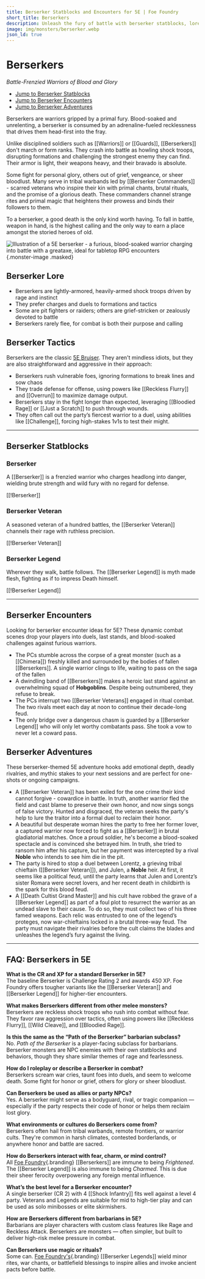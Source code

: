 ```yaml
---
title: Berserker Statblocks and Encounters for 5E | Foe Foundry
short_title: Berserkers
description: Unleash the fury of battle with berserker statblocks, lore, and encounter ideas for 5E. Discover new berserker variants and unforgettable adventures packed with blood, glory, and primal rage.
image: img/monsters/berserker.webp
json_ld: true
---
```


# Berserkers

*Battle-Frenzied Warriors of Blood and Glory*

- [Jump to Berserker Statblocks](#berserker-statblocks)
- [Jump to Berserker Encounters](#berserker-encounters)
- [Jump to Berserker Adventures](#berserker-adventures)

Berserkers are warriors gripped by a primal fury. Blood-soaked and unrelenting, a berserker is consumed by an adrenaline-fueled recklessness that drives them head-first into the fray.

Unlike disciplined soldiers such as [[Warriors]] or [[Guards]], [[Berserkers]] don't march or form ranks. They crash into battle as howling shock troops, disrupting formations and challenging the strongest enemy they can find. Their armor is light, their weapons heavy, and their bravado is absolute. 

Some fight for personal glory, others out of grief, vengeance, or sheer bloodlust. Many serve in tribal warbands led by [[Berserker Commanders]] - scarred veterans who inspire their kin with primal chants, brutal rituals, and the promise of a glorious death. These commanders channel strange rites and primal magic that heightens their prowess and binds their followers to them.

To a berserker, a good death is the only kind worth having. To fall in battle, weapon in hand, is the highest calling and the only way to earn a place amongst the storied heroes of old.

![Illustration of a 5E berserker - a furious, blood-soaked warrior charging into battle with a greataxe, ideal for tabletop RPG encounters](../img/monsters/berserker.webp){.monster-image .masked}

## Berserker Lore

- Berserkers are lightly-armored, heavily-armed shock troops driven by rage and instinct
- They prefer charges and duels to formations and tactics
- Some are pit fighters or raiders; others are grief-stricken or zealously devoted to battle
- Berserkers rarely flee, for combat is both their purpose and calling

## Berserker Tactics

Berserkers are the classic [5E Bruiser](../topics/monster_roles.md#bruiser). They aren't mindless idiots, but they are also straightforward and aggressive in their approach:

- Berserkers rush vulnerable foes, ignoring formations to break lines and sow chaos
- They trade defense for offense, using powers like [[Reckless Flurry]] and [[Overrun]] to maximize damage output.
- Berserkers stay in the fight longer than expected, leveraging [[Bloodied Rage]] or [[Just a Scratch]] to push through wounds.
- They often call out the party’s fiercest warrior to a duel, using abilities like [[Challenge]], forcing high-stakes 1v1s to test their might.

---

## Berserker Statblocks

### Berserker

A [[Berserker]] is a frenzied warrior who charges headlong into danger, wielding brute strength and wild fury with no regard for defense.

[[!Berserker]]

### Berserker Veteran

A seasoned veteran of a hundred battles, the [[Berserker Veteran]] channels their rage with ruthless precision.

[[!Berserker Veteran]]

### Berserker Legend

Wherever they walk, battle follows. The [[Berserker Legend]] is myth made flesh, fighting as if to impress Death himself.

[[!Berserker Legend]]

---

## Berserker Encounters

Looking for berserker encounter ideas for 5E? These dynamic combat scenes drop your players into duels, last stands, and blood-soaked challenges against furious warriors.

- The PCs stumble across the corpse of a great monster (such as a [[Chimera]]) freshly killed and surrounded by the bodies of fallen [[Berserkers]]. A single warrior clings to life, waiting to pass on the saga of the fallen
- A dwindling band of [[Berserkers]] makes a heroic last stand against an overwhelming squad of **Hobgoblins**. Despite being outnumbered, they refuse to break.
- The PCs interrupt two [[Berserker Veterans]] engaged in ritual combat. The two rivals meet each day at noon to continue their decade-long feud.
- The only bridge over a dangerous chasm is guarded by a [[Berserker Legend]] who will only let worthy combatants pass. She took a vow to never let a coward pass.

## Berserker Adventures

These berserker-themed 5E adventure hooks add emotional depth, deadly rivalries, and mythic stakes to your next sessions and are perfect for one-shots or ongoing campaigns.

- A [[Berserker Veteran]] has been exiled for the one crime their kind cannot forgive - cowardice in battle. In truth, another warrior fled the field and cast blame to preserve their own honor, and now sings songs of false victory. Hunted and disgraced, the veteran seeks the party's help to lure the traitor into a formal duel to reclaim their honor.
- A beautiful but desperate woman hires the party to free her former lover, a captured warrior now forced to fight as a [[Berserker]] in brutal gladiatorial matches. Once a proud soldier, he's become a blood-soaked spectacle and is convinced she betrayed him. In truth, she tried to ransom him after his capture, but her payment was intercepted by a rival **Noble** who intends to see him die in the pit.
- The party is hired to stop a duel between Lorentz, a grieving tribal chieftain ([[Berserker Veteran]]), and Julen, a **Noble** heir. At first, it seems like a political feud, until the party learns that Julen and Lorentz’s sister Romara were secret lovers, and her recent death in childbirth is the spark for this blood feud.
- A [[Death Cultist Grand Master]] and his cult have robbed the grave of a [[Berserker Legend]] as part of a foul plot to resurrect the warrior as an undead slave to their cause. To do so, they must collect two of his three famed weapons. Each relic was entrusted to one of the legend’s proteges, now war-chieftains locked in a brutal three-way feud. The party must navigate their rivalries before the cult claims the blades and unleashes the legend’s fury against the living.

---

## FAQ: Berserkers in 5E

**What is the CR and XP for a standard Berserker in 5E?**  
The baseline Berserker is Challenge Rating 2 and awards 450 XP. Foe Foundry offers tougher variants like the [[Berserker Veteran]] and [[Berserker Legend]] for higher-tier encounters.

**What makes Berserkers different from other melee monsters?**  
Berserkers are reckless shock troops who rush into combat without fear. They favor raw aggression over tactics, often using powers like [[Reckless Flurry]], [[Wild Cleave]], and [[Bloodied Rage]].

**Is this the same as the “Path of the Berserker” barbarian subclass?**  
No. *Path of the Berserker* is a player-facing subclass for barbarians. Berserker monsters are NPC enemies with their own statblocks and behaviors, though they share similar themes of rage and fearlessness.

**How do I roleplay or describe a Berserker in combat?**  
Berserkers scream war cries, taunt foes into duels, and seem to welcome death. Some fight for honor or grief, others for glory or sheer bloodlust.

**Can Berserkers be used as allies or party NPCs?**  
Yes. A berserker might serve as a bodyguard, rival, or tragic companion — especially if the party respects their code of honor or helps them reclaim lost glory.

**What environments or cultures do Berserkers come from?**  
Berserkers often hail from tribal warbands, remote frontiers, or warrior cults. They're common in harsh climates, contested borderlands, or anywhere honor and battle are sacred.

**How do Berserkers interact with fear, charm, or mind control?**  
All [Foe Foundry](../index.md){.branding} [[Berserkers]] are immune to being *Frightened*. The [[Berserker Legend]] is also immune to being *Charmed*. This is due their sheer ferocity overpowering any foreign mental influence.

**What’s the best level for a Berserker encounter?**  
A single berserker (CR 2) with 4 [[Shock Infantry]] fits well against a level 4 party. Veterans and Legends are suitable for mid to high-tier play and can be used as solo minibosses or elite skirmishers.

**How are Berserkers different from barbarians in 5E?**  
Barbarians are player characters with custom class features like Rage and Reckless Attack. Berserkers are monsters — often simpler, but built to deliver high-risk melee pressure in combat.

**Can Berserkers use magic or rituals?**  
Some can. [Foe Foundry's](../index.md){.branding}  [[Berserker Legends]] wield minor rites, war chants, or battlefield blessings to inspire allies and invoke ancient pacts before battle.